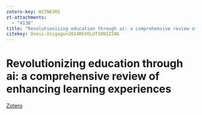 ```yaml
---
zotero-key: WJIN63R5
zt-attachments:
  - "4138"
title: "Revolutionizing education through ai: a comprehensive review of enhancing learning experiences"
citekey: Onesi-Ozigagun2024REVOLUTIONIZING
---
```

# Revolutionizing education through ai: a comprehensive review of enhancing learning experiences

[Zotero](zotero://select/library/items/WJIN63R5) 


